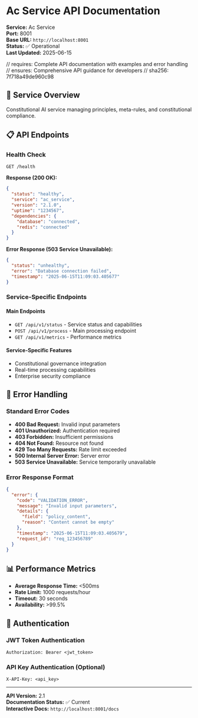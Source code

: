 # Ac Service API Documentation

**Service:** Ac Service  
**Port:** 8001  
**Base URL:** `http://localhost:8001`  
**Status:** ✅ Operational  
**Last Updated:** 2025-06-15

// requires: Complete API documentation with examples and error handling
// ensures: Comprehensive API guidance for developers
// sha256: 7f718a49de960c98

## 🎯 Service Overview

Constitutional AI service managing principles, meta-rules, and constitutional compliance.

## 📋 API Endpoints

### Health Check
```http
GET /health
```

**Response (200 OK):**
```json
{
  "status": "healthy",
  "service": "ac_service",
  "version": "2.1.0",
  "uptime": "1234567",
  "dependencies": {
    "database": "connected",
    "redis": "connected"
  }
}
```

**Error Response (503 Service Unavailable):**
```json
{
  "status": "unhealthy",
  "error": "Database connection failed",
  "timestamp": "2025-06-15T11:09:03.405677"
}
```

### Service-Specific Endpoints


#### Main Endpoints
- `GET /api/v1/status` - Service status and capabilities
- `POST /api/v1/process` - Main processing endpoint
- `GET /api/v1/metrics` - Performance metrics

#### Service-Specific Features
- Constitutional governance integration
- Real-time processing capabilities
- Enterprise security compliance


## 🔧 Error Handling

### Standard Error Codes
- **400 Bad Request:** Invalid input parameters
- **401 Unauthorized:** Authentication required
- **403 Forbidden:** Insufficient permissions
- **404 Not Found:** Resource not found
- **429 Too Many Requests:** Rate limit exceeded
- **500 Internal Server Error:** Server error
- **503 Service Unavailable:** Service temporarily unavailable

### Error Response Format
```json
{
  "error": {
    "code": "VALIDATION_ERROR",
    "message": "Invalid input parameters",
    "details": {
      "field": "policy_content",
      "reason": "Content cannot be empty"
    },
    "timestamp": "2025-06-15T11:09:03.405679",
    "request_id": "req_123456789"
  }
}
```

## 📊 Performance Metrics

- **Average Response Time:** <500ms
- **Rate Limit:** 1000 requests/hour
- **Timeout:** 30 seconds
- **Availability:** >99.5%

## 🔐 Authentication

### JWT Token Authentication
```http
Authorization: Bearer <jwt_token>
```

### API Key Authentication (Optional)
```http
X-API-Key: <api_key>
```

---

**API Version:** 2.1  
**Documentation Status:** ✅ Current  
**Interactive Docs:** `http://localhost:8001/docs`
